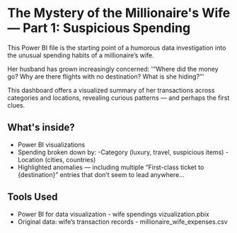 # The Mystery of the Millionaire's Wife — Part 1: Suspicious Spending

This Power BI file is the starting point of a humorous data investigation into the unusual spending habits of a millionaire’s wife.

Her husband has grown increasingly concerned:
'“Where did the money go? Why are there flights with no destination? What is she hiding?”'

This dashboard offers a visualized summary of her transactions across categories and locations, revealing curious patterns — and perhaps the first clues.

## What's inside?
- Power BI visualizations
- Spending broken down by:
  -Category (luxury, travel, suspicious items)
  -Location (cities, countries)
- Highlighted anomalies — including multiple “First-class ticket to {destination}” entries that don’t seem to lead anywhere...

## Tools Used
- Power BI for data visualization - wife spendings vizualization.pbix
- Original data: wife’s transaction records - millionaire_wife_expenses.csv
